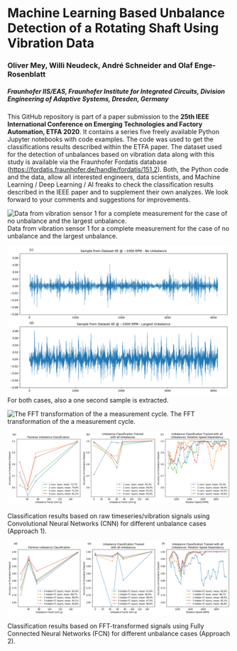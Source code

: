 # Machine Learning Based Unbalance Detection of a Rotating Shaft Using Vibration Data
### Oliver Mey, Willi Neudeck, André Schneider and Olaf Enge-Rosenblatt
##### Fraunhofer IIS/EAS, Fraunhofer Institute for Integrated Circuits, Division Engineering of Adaptive Systems, Dresden, Germany

This GitHub repository is part of a paper submission to the **25th IEEE International Conference on Emerging Technologies and Factory Automation, ETFA 2020**. It contains a series five freely available Python Jupyter notebooks with code examples. The code was used to get the classifications results described within the ETFA paper. The dataset used for the
detection of unbalances based on vibration data along with this study is available via the Fraunhofer Fordatis database (https://fordatis.fraunhofer.de/handle/fordatis/151.2). Both, the Python code and the data, allow all interested engineers, data scientists, and Machine Learning / Deep Learning / AI freaks to check the classification results described in the IEEE paper and to supplement their own analyzes. We look forward to your comments and suggestions for improvements.


![Data from vibration sensor 1 for a complete measurement for the case of no unbalance and the largest
unbalance.](figures/Fig.4_ab.png)
Data from vibration sensor 1 for a complete measurement for the case of no unbalance and the largest
unbalance.

![For both cases, also a one second sample is extracted.](figures/Fig.4_cd.png)
For both cases, also a one second sample is extracted.

![The FFT transformation of the a measurement cycle.](figures/Fig.4_ef.png)
The FFT transformation of the a measurement cycle.

![Classification results based on Convolutional Neural Networks for different unbalance cases.](figures/Fig.6_abc.png) 

Classification results based on raw timeseries/vibration signals using Convolutional Neural Networks (CNN) for different unbalance cases (Approach 1).

![Classification results  based on FFT-transformed signals for different unbalance cases.](figures/Fig.6_def.png)

Classification results  based on FFT-transformed signals using Fully Connected Neural Networks (FCN) for different unbalance cases (Approach 2).

